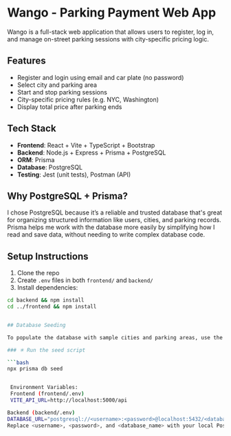 # Wango - Parking Payment Web App

Wango is a full-stack web application that allows users to register, log in, and manage on-street parking sessions with city-specific pricing logic.

## Features

- Register and login using email and car plate (no password)
- Select city and parking area
- Start and stop parking sessions
- City-specific pricing rules (e.g. NYC, Washington)
- Display total price after parking ends

## Tech Stack

- **Frontend**: React + Vite + TypeScript + Bootstrap
- **Backend**: Node.js + Express + Prisma + PostgreSQL
- **ORM**: Prisma
- **Database**: PostgreSQL
- **Testing**: Jest (unit tests), Postman (API)

## Why PostgreSQL + Prisma?

I chose PostgreSQL because it’s a reliable and trusted database that's great for organizing structured information like users, cities, and parking records. Prisma helps me work with the database more easily by simplifying how I read and save data, without needing to write complex database code.

## Setup Instructions

1. Clone the repo
2. Create `.env` files in both `frontend/` and `backend/`
3. Install dependencies:

```bash
cd backend && npm install
cd ../frontend && npm install


## Database Seeding

To populate the database with sample cities and parking areas, use the Prisma seed script.

### ✳ Run the seed script

```bash
npx prisma db seed


 Environment Variables:
 Frontend (frontend/.env)
 VITE_API_URL=http://localhost:5000/api

Backend (backend/.env)
DATABASE_URL="postgresql://<username>:<password>@localhost:5432/<database_name>?schema=public"
Replace <username>, <password>, and <database_name> with your local PostgreSQL configuration.




